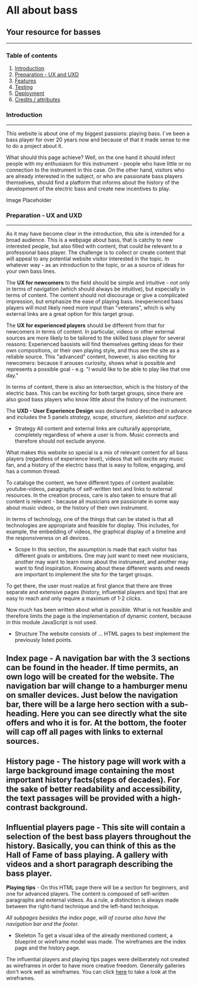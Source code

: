 # All about bass
## Your resource for basses 
---
### Table of contents
1. [Introduction](#introduction) 
2. [Preparation - UX and UXD](#preparation)
3. [Features](#)
4. [Testing](#)
5. [Deployment](#) 
6. [Credits / attributes](#) 

### Introduction 
---
This website is about one of my biggest passions: playing bass. I´ve been a bass player for over 20 years now and because of that it made sense to me to do a project about it.

What should this page achieve? 
Well, on the one hand it should infect people with my enthusiasm for this instrument - people who have little or no connection to the instrument in this case. 
On the other hand, visitors who are already interested in the subject, or who are passionate bass players themselves, should find a platform that informs about the history of the development of the electric bass and create new incentives to play.


Image Placeholder 

### Preparation - UX and UXD
---
As it may have become clear in the introduction, this site is intended for a broad audience. 
This is a webpage about bass, that is catchy to new interested people, but also filled with content, that could be relevant to a professional bass player. The challenge is to collect or create content that will appeal to any potential website visitor interested in the topic. In whatever way - as an introduction to the topic, or as a source of ideas for your own bass lines.

The **UX for newcomers** to the field should be simple and intuitive - not only in terms of navigation (which should always be intuitive), but especially in terms of content. The content should not discourage or give a complicated impression, but emphasize the ease of playing bass. Inexperienced bass players will most likely need more input than "veterans", which is why external links are a great option for this target group. 

The **UX for experienced players** should be different from that for newcomers in terms of content. 
In particular, videos or other external sources are more likely to be tailored to the skilled bass player for several reasons: Experienced bassists will find themselves getting ideas for their own compositions, or their own playing style, and thus see the site as a reliable source. This "advanced" content, however, is also exciting for newcomers: because it arouses curiosity, shows what is possible and represents a possible goal - e.g. "I would like to be able to play like that one day."  

In terms of content, there is also an intersection, which is the history of the electric bass. This can be exciting for both target groups, since there are also good bass players who know little about the history of the instrument.

The **UXD - User Experience Design** was declared and described in advance and includes the 5 panels *strategy, scope, structure, skeleton and surface*. 

* Strategy 
All content and external links are culturally appropriate, completely regardless of where a user is from. Music connects and therefore should not exclude anyone. 

What makes this website so special is a mix of relevant content for all bass players (regardless of experience level), videos that will excite any music fan, and a history of the electric bass that is easy to follow, engaging, and has a common thread.

To cataloge the content, we have different types of content available: youtube-videos, paragraphs of self-written text and links to external resources. In the creation process, care is also taken to ensure that all content is relevant - because all musicians are passionate in some way about music videos, or the history of their own instrument.

In terms of technology, one of the things that can be stated is that all technologies are appropriate and feasible for display. This includes, for example, the embedding of videos, the graphical display of a timeline and the responsiveness on all devices. 

* Scope 
In this section, the assumption is made that each visitor has different goals or ambitions. One may just want to meet new musicians, another may want to learn more about the instrument, and another may want to find inspiration. Knowing about these different wants and needs are important to implement the site for the target groups. 

To get there, the user must realize at first glance that there are three separate and extensive pages (history, influential players and tips) that are easy to reach and only require a maximum of 1-2 clicks.

Now much has been written about what is possible. What is not feasible and therefore limits the page is the implementation of dynamic content, because in this module JavaScript is not used.

* Structure 
The website consists of ... HTML pages to best implement the previously listed points. 

**Index page** - A navigation bar with the 3 sections can be found in the header. If time permits, an own logo will be created for the website. The navigation bar will change to a hamburger menu on smaller devices. Just below the navigation bar, there will be a large hero section with a sub-heading. Here you can see directly what the site offers and who it is for. At the bottom, the footer will cap off all pages with links to external sources. 
---
**History page** - The history page will work with a large background image containing the most important history facts(steps of decades). For the sake of better readability and accessibility, the text passages will be provided with a high-contrast background.
---
**Influential players page** - This site will contain a selection of the best bass players throughout the history. Basically, you can think of this as the Hall of Fame of bass playing. A gallery with videos and a short paragraph describing the bass player.
---
**Playing tips** - On this HTML page there will be a section for beginners, and one for advanced players. The content is composed of self-written paragraphs and external videos. As a rule, a distinction is always made between the right-hand technique and the left-hand technique. 

*All subpages besides the index page, will of course also have the navigation bar and the footer.*


* Skeleton 
To get a visual idea of the already mentioned content, a blueprint or wireframe model was made. The wireframes are the index page and the history page. 

The influential players and playing tips pages were deliberately not created as wireframes in order to have more creative freedom. Generally galleries don't work well as wireframes. 
You can click [here]() to take a look at the wireframes.


